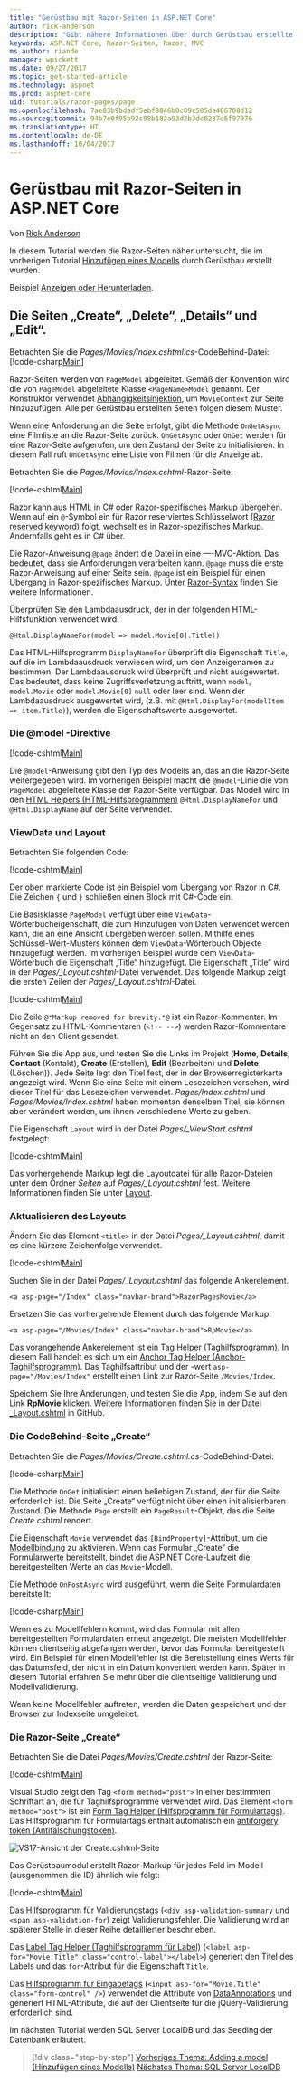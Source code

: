 ```yaml
---
title: "Gerüstbau mit Razor-Seiten in ASP.NET Core"
author: rick-anderson
description: "Gibt nähere Informationen über durch Gerüstbau erstellte Razor-Seiten."
keywords: ASP.NET Core, Razor-Seiten, Razor, MVC
ms.author: riande
manager: wpickett
ms.date: 09/27/2017
ms.topic: get-started-article
ms.technology: aspnet
ms.prod: aspnet-core
uid: tutorials/razor-pages/page
ms.openlocfilehash: 7ae83b9bdadf5ebf8846b0c09c585da406708d12
ms.sourcegitcommit: 94b7e0f95b92c98b182a93d2b3dc0287e5f97976
ms.translationtype: HT
ms.contentlocale: de-DE
ms.lasthandoff: 10/04/2017
---
```

# <a name="scaffolded-razor-pages-in-aspnet-core"></a>Gerüstbau mit Razor-Seiten in ASP.NET Core

Von [Rick Anderson](https://twitter.com/RickAndMSFT)

In diesem Tutorial werden die Razor-Seiten näher untersucht, die im vorherigen Tutorial [Hinzufügen eines Modells](xref:tutorials/razor-pages/model#scaffold-the-movie-model) durch Gerüstbau erstellt wurden. 

Beispiel [Anzeigen oder Herunterladen](https://github.com/aspnet/Docs/tree/master/aspnetcore/tutorials/razor-pages/razor-pages-start/sample/RazorPagesMovie).

## <a name="the-create-delete-details-and-edit-pages"></a>Die Seiten „Create“, „Delete“, „Details“ und „Edit“.

Betrachten Sie die *Pages/Movies/Index.cshtml.cs*-CodeBehind-Datei: [!code-csharp[Main](razor-pages-start/snapshot_sample/RazorPagesMovie/Pages/Movies/Index.cshtml.cs)]

Razor-Seiten werden von `PageModel` abgeleitet. Gemäß der Konvention wird die von `PageModel` abgeleitete Klasse `<PageName>Model` genannt. Der Konstruktor verwendet [Abhängigkeitsinjektion](xref:fundamentals/dependency-injection), um `MovieContext` zur Seite hinzuzufügen. Alle per Gerüstbau erstellten Seiten folgen diesem Muster.

Wenn eine Anforderung an die Seite erfolgt, gibt die Methode `OnGetAsync` eine Filmliste an die Razor-Seite zurück. `OnGetAsync` oder `OnGet` werden für eine Razor-Seite aufgerufen, um den Zustand der Seite zu initialisieren. In diesem Fall ruft `OnGetAsync` eine Liste von Filmen für die Anzeige ab.

Betrachten Sie die *Pages/Movies/Index.cshtml*-Razor-Seite:

[!code-cshtml[Main](razor-pages-start/snapshot_sample/RazorPagesMovie/Pages/Movies/Index.cshtml)]

Razor kann aus HTML in C# oder Razor-spezifisches Markup übergehen. Wenn auf ein `@`-Symbol ein für Razor reserviertes Schlüsselwort ([Razor reserved keyword](xref:mvc/views/razor#razor-reserved-keywords)) folgt, wechselt es in Razor-spezifisches Markup. Andernfalls geht es in C# über.

Die Razor-Anweisung `@page` ändert die Datei in eine &mdash;-MVC-Aktion. Das bedeutet, dass sie Anforderungen verarbeiten kann. `@page` muss die erste Razor-Anweisung auf einer Seite sein. `@page` ist ein Beispiel für einen Übergang in Razor-spezifisches Markup. Unter [Razor-Syntax](xref:mvc/views/razor#razor-syntax) finden Sie weitere Informationen.

Überprüfen Sie den Lambdaausdruck, der in der folgenden HTML-Hilfsfunktion verwendet wird:

```cshtml
@Html.DisplayNameFor(model => model.Movie[0].Title))
```

Das HTML-Hilfsprogramm `DisplayNameFor` überprüft die Eigenschaft `Title`, auf die im Lambdaausdruck verwiesen wird, um den Anzeigenamen zu bestimmen. Der Lambdaausdruck wird überprüft und nicht ausgewertet. Das bedeutet, dass keine Zugriffsverletzung auftritt, wenn `model`, `model.Movie` oder `model.Movie[0]` `null` oder leer sind. Wenn der Lambdaausdruck ausgewertet wird, (z.B. mit `@Html.DisplayFor(modelItem => item.Title)`), werden die Eigenschaftswerte ausgewertet.

<a name="md"></a>
### <a name="the-model-directive"></a>Die @model -Direktive

[!code-cshtml[Main](razor-pages-start/snapshot_sample/RazorPagesMovie/Pages/Movies/Index.cshtml?range=1-2&highlight=2)]

Die `@model`-Anweisung gibt den Typ des Modells an, das an die Razor-Seite weitergegeben wird. Im vorherigen Beispiel macht die `@model`-Linie die von `PageModel` abgeleitete Klasse der Razor-Seite verfügbar. Das Modell wird in den [HTML Helpers (HTML-Hilfsprogrammen)](https://docs.microsoft.com/aspnet/mvc/overview/older-versions-1/views/creating-custom-html-helpers-cs#understanding-html-helpers) `@Html.DisplayNameFor` und `@Html.DisplayName` auf der Seite verwendet.

<!-- why don't xref links work?
[HTML Helpers 2](xref:aspnet/mvc/overview/older-versions-1/views/creating-custom-html-helpers-cs)
-->

<a name="vd"></a>
### ViewData und Layout

Betrachten Sie folgenden Code:

[!code-cshtml[Main](razor-pages-start/snapshot_sample/RazorPagesMovie/Pages/Movies/Index.cshtml?range=1-6&highlight=4-)]

Der oben markierte Code ist ein Beispiel vom Übergang von Razor in C#. Die Zeichen `{` und `}` schließen einen Block mit C#-Code ein.

Die Basisklasse `PageModel` verfügt über eine `ViewData`-Wörterbucheigenschaft, die zum Hinzufügen von Daten verwendet werden kann, die an eine Ansicht übergeben werden sollen. Mithilfe eines Schlüssel-Wert-Musters können dem `ViewData`-Wörterbuch Objekte hinzugefügt werden. Im vorherigen Beispiel wurde dem `ViewData`-Wörterbuch die Eigenschaft „Title“ hinzugefügt. Die Eigenschaft „Title“ wird in der *Pages/_Layout.cshtml*-Datei verwendet. Das folgende Markup zeigt die ersten Zeilen der *Pages/_Layout.cshtml*-Datei.

[!code-cshtml[Main](razor-pages-start/snapshot_sample/RazorPagesMovie/Pages/NU/_Layout1.cshtml?highlight=6-)]

Die Zeile `@*Markup removed for brevity.*@` ist ein Razor-Kommentar. Im Gegensatz zu HTML-Kommentaren (`<!-- -->`) werden Razor-Kommentare nicht an den Client gesendet.

Führen Sie die App aus, und testen Sie die Links im Projekt (**Home**, **Details**, **Contact** (Kontakt), **Create** (Erstellen), **Edit** (Bearbeiten) und **Delete** (Löschen)). Jede Seite legt den Titel fest, der in der Browserregisterkarte angezeigt wird. Wenn Sie eine Seite mit einem Lesezeichen versehen, wird dieser Titel für das Lesezeichen verwendet. *Pages/Index.cshtml* und *Pages/Movies/Index.cshtml* haben momentan denselben Titel, sie können aber verändert werden, um ihnen verschiedene Werte zu geben.

Die Eigenschaft `Layout` wird in der Datei *Pages/_ViewStart.cshtml* festgelegt:

[!code-cshtml[Main](razor-pages-start/sample/RazorPagesMovie/Pages/_ViewStart.cshtml)]

Das vorhergehende Markup legt die Layoutdatei für alle Razor-Dateien unter dem Ordner *Seiten* auf *Pages/_Layout.cshtml* fest. Weitere Informationen finden Sie unter [Layout](xref:mvc/razor-pages/index#layout).

### <a name="update-the-layout"></a>Aktualisieren des Layouts

Ändern Sie das Element `<title>` in der Datei *Pages/_Layout.cshtml*, damit es eine kürzere Zeichenfolge verwendet.

[!code-cshtml[Main](razor-pages-start/sample/RazorPagesMovie/Pages/_Layout.cshtml?range=1-6&highlight=6)]

Suchen Sie in der Datei *Pages/_Layout.cshtml* das folgende Ankerelement.

```cshtml
<a asp-page="/Index" class="navbar-brand">RazorPagesMovie</a>
```
Ersetzen Sie das vorhergehende Element durch das folgende Markup.

```cshtml
<a asp-page="/Movies/Index" class="navbar-brand">RpMovie</a>
```

Das vorangehende Ankerelement ist ein [Tag Helper (Taghilfsprogramm)](xref:mvc/views/tag-helpers/intro). In diesem Fall handelt es sich um ein [Anchor Tag Helper (Anchor-Taghilfsprogramm)](xref:mvc/views/tag-helpers/builtin-th/anchor-tag-helper). Das Taghilfsattribut und der -wert `asp-page="/Movies/Index"` erstellt einen Link zur Razor-Seite `/Movies/Index`.

Speichern Sie Ihre Änderungen, und testen Sie die App, indem Sie auf den Link **RpMovie** klicken. Weitere Informationen finden Sie in der Datei [_Layout.cshtml](https://github.com/aspnet/Docs/blob/master/aspnetcore/tutorials/razor-pages/razor-pages-start/sample/RazorPagesMovie/Pages/_Layout.cshtml) in GitHub.

### <a name="the-create-code-behind-page"></a>Die CodeBehind-Seite „Create“

Betrachten Sie die *Pages/Movies/Create.cshtml.cs*-CodeBehind-Datei:

[!code-csharp[Main](razor-pages-start/snapshot_sample/RazorPagesMovie/Pages/Movies/Create.cshtml.cs?name=snippetALL)]

Die Methode `OnGet` initialisiert einen beliebigen Zustand, der für die Seite erforderlich ist. Die Seite „Create“ verfügt nicht über einen initialisierbaren Zustand. Die Methode `Page` erstellt ein `PageResult`-Objekt, das die Seite *Create.cshtml* rendert.

Die Eigenschaft `Movie` verwendet das `[BindProperty]`-Attribut, um die [Modellbindung](xref:mvc/models/model-binding) zu aktivieren. Wenn das Formular „Create“ die Formularwerte bereitstellt, bindet die ASP.NET Core-Laufzeit die bereitgestellten Werte an das `Movie`-Modell.

Die Methode `OnPostAsync` wird ausgeführt, wenn die Seite Formulardaten bereitstellt:

[!code-csharp[Main](razor-pages-start/snapshot_sample/RazorPagesMovie/Pages/Movies/Create.cshtml.cs?name=snippetPost)]

Wenn es zu Modellfehlern kommt, wird das Formular mit allen bereitgestellten Formulardaten erneut angezeigt. Die meisten Modellfehler können clientseitig abgefangen werden, bevor das Formular bereitgestellt wird. Ein Beispiel für einen Modellfehler ist die Bereitstellung eines Werts für das Datumsfeld, der nicht in ein Datum konvertiert werden kann. Später in diesem Tutorial erfahren Sie mehr über die clientseitige Validierung und Modellvalidierung.

Wenn keine Modellfehler auftreten, werden die Daten gespeichert und der Browser zur Indexseite umgeleitet.

### <a name="the-create-razor-page"></a>Die Razor-Seite „Create“

Betrachten Sie die Datei *Pages/Movies/Create.cshtml* der Razor-Seite:

[!code-cshtml[Main](razor-pages-start/snapshot_sample/RazorPagesMovie/Pages/Movies/Create.cshtml)]

Visual Studio zeigt den Tag `<form method="post">` in einer bestimmten Schriftart an, die für Taghilfsprogramme verwendet wird. Das Element `<form method="post">` ist ein [Form Tag Helper (Hilfsprogramm für Formulartags)](xref:mvc/views/working-with-forms#the-form-tag-helper). Das Hilfsprogramm für Formulartags enthält automatisch ein [antiforgery token (Antifälschungstoken)](xref:security/anti-request-forgery).

![VS17-Ansicht der Create.cshtml-Seite](page/_static/th.png)

Das Gerüstbaumodul erstellt Razor-Markup für jedes Feld im Modell (ausgenommen die ID) ähnlich wie folgt:

[!code-cshtml[Main](razor-pages-start/snapshot_sample/RazorPagesMovie/Pages/Movies/Create.cshtml?range=15-20)]

Das [Hilfsprogramm für Validierungstags](xref:mvc/views/working-with-forms#the-validation-tag-helpers) (`<div asp-validation-summary` und ` <span asp-validation-for`) zeigt Validierungsfehler. Die Validierung wird an späterer Stelle in dieser Reihe detaillierter beschrieben.

Das [Label Tag Helper (Taghilfsprogramm für Label)](xref:mvc/views/working-with-forms#the-label-tag-helper) (`<label asp-for="Movie.Title" class="control-label"></label>`) generiert den Titel des Labels und das `for`-Attribut für die Eigenschaft `Title`.

Das [Hilfsprogramm für Eingabetags](xref:mvc/views/working-with-forms) (`<input asp-for="Movie.Title" class="form-control" />`) verwendet die Attribute von [DataAnnotations](https://docs.microsoft.com/aspnet/mvc/overview/older-versions/mvc-music-store/mvc-music-store-part-6) und generiert HTML-Attribute, die auf der Clientseite für die jQuery-Validierung erforderlich sind.

Im nächsten Tutorial werden SQL Server LocalDB und das Seeding der Datenbank erläutert.

>[!div class="step-by-step"]
[Vorheriges Thema: Adding a model (Hinzufügen eines Modells)](xref:tutorials/razor-pages/model)
[Nächstes Thema: SQL Server LocalDB](xref:tutorials/razor-pages/sql)
